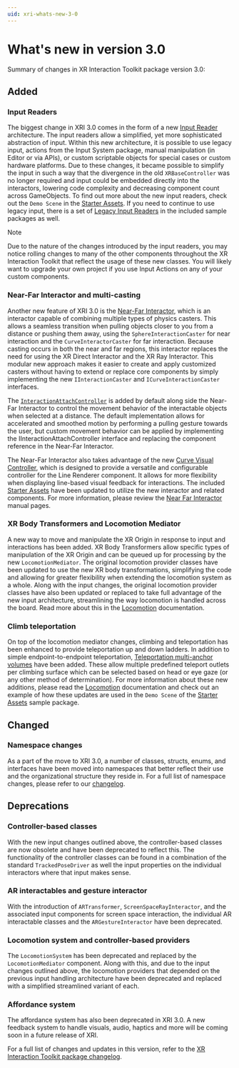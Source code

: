 ```yaml
---
uid: xri-whats-new-3-0
---
```

# What's new in version 3.0

Summary of changes in XR Interaction Toolkit package version 3.0:

## Added

### Input Readers

The biggest change in XRI 3.0 comes in the form of a new [Input Reader](architecture.md#input-readers) architecture. The input readers allow a simplified, yet more sophisticated abstraction of input. Within this new architecture, it is possible to use legacy input, actions from the Input System package, manual manipulation (in Editor or via APIs), or custom scriptable objects for special cases or custom hardware platforms. Due to these changes, it became possible to simplify the input in such a way that the divergence in the old `XRBaseController` was no longer required and input could be embedded directly into the interactors, lowering code complexity and decreasing component count across GameObjects. To find out more about the new input readers, check out the `Demo Scene` in the [Starter Assets](samples-starter-assets.md#demo-scene). If you need to continue to use legacy input, there is a set of [Legacy Input Readers](samples-legacy-xr-input-readers.md) in the included sample packages as well.

> [!NOTE]
> Due to the nature of the changes introduced by the input readers, you may notice rolling changes to many of the other components throughout the XR Interaction Toolkit that reflect the usage of these new classes. You will likely want to upgrade your own project if you use Input Actions on any of your custom components.

### Near-Far Interactor and multi-casting

Another new feature of XRI 3.0 is the [Near-Far Interactor](near-far-interactor.md), which is an interactor capable of combining multiple types of physics casters. This allows a seamless transition when pulling objects closer to you from a distance or pushing them away, using the `SphereInteractionCaster` for near interaction and the `CurveInteractorCaster` for far interaction. Because casting occurs in both the near and far regions, this interactor replaces the need for using the XR Direct Interactor and the XR Ray Interactor. This modular new approach makes it easier to create and apply customized casters without having to extend or replace core components by simply implementing the new `IInteractionCaster` and `ICurveInteractionCaster` interfaces.

The [`InteractionAttachController`](interaction-attach-controller.md) is added by default along side the Near-Far Interactor to control the movement behavior of the interactable objects when selected at a distance. The default implementation allows for accelerated and smoothed motion by performing a pulling gesture towards the user, but custom movement behavior can be applied by implementing the IInteractionAttachController interface and replacing the component reference in the Near-Far Interactor.

The Near-Far Interactor also takes advantage of the new [Curve Visual Controller](curve-visual-controller.md), which is designed to provide a versatile and configurable controller for the Line Renderer component. It allows for more flexibility when displaying line-based visual feedback for interactions. The included [Starter Assets](samples-starter-assets.md) have been updated to utilize the new interactor and related components. For more information, please review the [Near Far Interactor](near-far-interactor.md) manual pages.

### XR Body Transformers and Locomotion Mediator

A new way to move and manipulate the XR Origin in response to input and interactions has been added. XR Body Transformers allow specific types of manipulation of the XR Origin and can be queued up for processing by the new `LocomotionMediator`. The original locomotion provider classes have been updated to use the new XR body transformations, simplifying the code and allowing for greater flexibility when extending the locomotion system as a whole. Along with the input changes, the original locomotion provider classes have also been updated or replaced to take full advantage of the new input architecture, streamlining the way locomotion is handled across the board. Read more about this in the [Locomotion](locomotion.md) documentation.

### Climb teleportation

On top of the locomotion mediator changes, climbing and teleportation has been enhanced to provide teleportation up and down ladders. In addition to simple endpoint-to-endpoint teleportation, [Teleportation multi-anchor volumes](teleportation-multi-anchor-volume.md) have been added. These allow multiple predefined teleport outlets per climbing surface which can be selected based on head or eye gaze (or any other method of determination). For more information about these new additions, please read the [Locomotion](locomotion.md) documentation and check out an example of how these updates are used in the `Demo Scene` of the [Starter Assets](samples-starter-assets.md#demo-scene) sample package.

## Changed

### Namespace changes

As a part of the move to XRI 3.0, a number of classes, structs, enums, and interfaces have been moved into namespaces that better reflect their use and the organizational structure they reside in. For a full list of namespace changes, please refer to our [changelog](xref:xri-changelog).

## Deprecations

### Controller-based classes

With the new input changes outlined above, the controller-based classes are now obsolete and have been deprecated to reflect this. The functionality of the controller classes can be found in a combination of the standard `TrackedPoseDriver` as well the input properties on the individual interactors where that input makes sense.

### AR interactables and gesture interactor

With the introduction of `ARTransformer`, `ScreenSpaceRayInteractor`, and the associated input components for screen space interaction, the individual AR interactable classes and the `ARGestureInteractor` have been deprecated.

### Locomotion system and controller-based providers

The `LocomotionSystem` has been deprecated and replaced by the `LocomotionMediator` component. Along with this, and due to the input changes outlined above, the locomotion providers that depended on the previous input handling architecture have been deprecated and replaced with a simplified streamlined variant of each.

### Affordance system

The affordance system has also been deprecated in XRI 3.0. A new feedback system to handle visuals, audio, haptics and more will be coming soon in a future release of XRI.

For a full list of changes and updates in this version, refer to the [XR Interaction Toolkit package changelog](xref:xri-changelog).